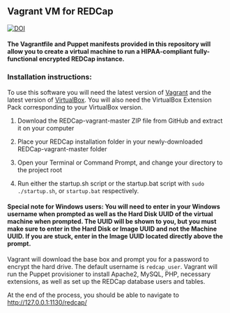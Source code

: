 ## Vagrant VM for REDCap
[![DOI](https://zenodo.org/badge/DOI/10.5281/zenodo.814023.svg)](http://dx.doi.org/10.5281/zenodo.814023)

#### The Vagrantfile and Puppet manifests provided in this repository will allow you to create a virtual machine to run a HIPAA-compliant fully-functional encrypted REDCap instance.

### Installation instructions:
To use this software you will need the latest version of [Vagrant](https://www.vagrantup.com/downloads.html) and the 
latest version of [VirtualBox](https://www.virtualbox.org/wiki/Downloads). You will also need the VirtualBox Extension Pack corresponding to your VirtualBox version.

1. Download the REDCap-vagrant-master ZIP file from GitHub and extract it on your computer

2. Place your REDCap installation folder in your newly-downloaded REDCap-vagrant-master folder

3. Open your Terminal or Command Prompt, and change your directory to the project root 

4. Run either the startup.sh script or the startup.bat script with `sudo ./startup.sh`, or `startup.bat` respectively.

#### Special note for Windows users: You will need to enter in your Windows username when prompted as well as the Hard Disk UUID of the virtual machine when prompted. The UUID will be shown to you, but you must make sure to enter in the Hard Disk or Image UUID and not the Machine UUID. If you are stuck, enter in the Image UUID located directly above the prompt.

Vagrant will download the base box and prompt you for a password to encrypt the hard drive. The default username is `redcap_user`. Vagrant will run the Puppet provisioner to install Apache2, MySQL, PHP, necessary extensions, as well as set up the REDCap database users and tables.

At the end of the process, you should be able to navigate to http://127.0.0.1:1130/redcap/

